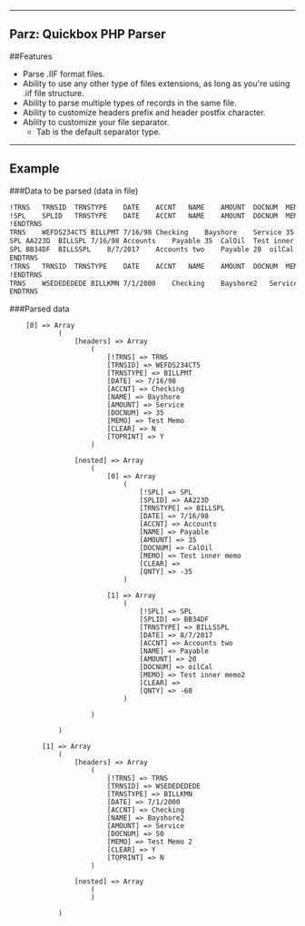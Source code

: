 ----------------------
Parz: Quickbox PHP Parser
----------------------
##Features 
 - Parse .IIF format files.
 - Ability to use any other type of files extensions, as long as you're using .iif file structure.
 - Ability to parse multiple types of records in the same file. 
 - Ability to customize headers prefix and header postfix character. 
 - Ability to customize your file separator. 
    - Tab is the default separator type. 

----------------------
Example  
----------------------

###Data to be parsed (data in file)
```sh
!TRNS	TRNSID	TRNSTYPE	DATE	ACCNT	NAME	AMOUNT	DOCNUM	MEMO	CLEAR	TOPRINT
!SPL	SPLID	TRNSTYPE	DATE	ACCNT	NAME	AMOUNT	DOCNUM	MEMO	CLEAR	QNTY
!ENDTRNS
TRNS	WEFDS234CT5	BILLPMT	7/16/98	Checking	Bayshore	Service	35	Test Memo	N	Y
SPL	AA223D	BILLSPL	7/16/98	Accounts	Payable	35	CalOil	Test inner memo		-35
SPL	BB34DF	BILLSSPL	8/7/2017	Accounts two	Payable	20	oilCal	Test inner memo2		-60
ENDTRNS
!TRNS	TRNSID	TRNSTYPE	DATE	ACCNT	NAME	AMOUNT	DOCNUM	MEMO	CLEAR	TOPRINT
!ENDTRNS
TRNS	WSEDEDEDEDE	BILLKMN	7/1/2000	Checking	Bayshore2	Service	50	Test Memo 2	Y	N
ENDTRNS
```

###Parsed data

        [0] => Array
                (
                    [headers] => Array
                        (
                            [!TRNS] => TRNS
                            [TRNSID] => WEFDS234CT5
                            [TRNSTYPE] => BILLPMT
                            [DATE] => 7/16/98
                            [ACCNT] => Checking
                            [NAME] => Bayshore
                            [AMOUNT] => Service
                            [DOCNUM] => 35
                            [MEMO] => Test Memo
                            [CLEAR] => N
                            [TOPRINT] => Y
                        )
        
                    [nested] => Array
                        (
                            [0] => Array
                                (
                                    [!SPL] => SPL
                                    [SPLID] => AA223D
                                    [TRNSTYPE] => BILLSPL
                                    [DATE] => 7/16/98
                                    [ACCNT] => Accounts
                                    [NAME] => Payable
                                    [AMOUNT] => 35
                                    [DOCNUM] => CalOil
                                    [MEMO] => Test inner memo
                                    [CLEAR] =>
                                    [QNTY] => -35
                                )
        
                            [1] => Array
                                (
                                    [!SPL] => SPL
                                    [SPLID] => BB34DF
                                    [TRNSTYPE] => BILLSSPL
                                    [DATE] => 8/7/2017
                                    [ACCNT] => Accounts two
                                    [NAME] => Payable
                                    [AMOUNT] => 20
                                    [DOCNUM] => oilCal
                                    [MEMO] => Test inner memo2
                                    [CLEAR] =>
                                    [QNTY] => -60
                                )
        
                        )
        
                )
        
            [1] => Array
                (
                    [headers] => Array
                        (
                            [!TRNS] => TRNS
                            [TRNSID] => WSEDEDEDEDE
                            [TRNSTYPE] => BILLKMN
                            [DATE] => 7/1/2000
                            [ACCNT] => Checking
                            [NAME] => Bayshore2
                            [AMOUNT] => Service
                            [DOCNUM] => 50
                            [MEMO] => Test Memo 2
                            [CLEAR] => Y
                            [TOPRINT] => N
                        )
        
                    [nested] => Array
                        (
                        )
        
                )
